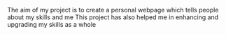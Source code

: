 The aim of my project is to create a personal webpage which tells people about my skills and me
This project has also helped me in enhancing and upgrading my skills as a whole
